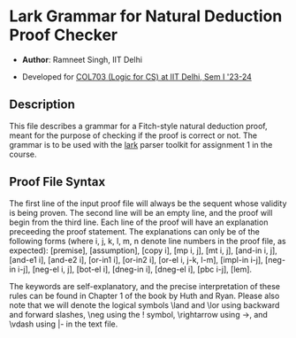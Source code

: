 # Lark Grammar for Natural Deduction Proof Checker

- **Author**: Ramneet Singh, IIT Delhi

- Developed for [COL703 (Logic for CS) at IIT Delhi, Sem I '23-24](
https://kumarmadhukar.github.io/courses/logic-diwali23/index.html
)

## Description

This file describes a grammar for a Fitch-style natural deduction proof, meant
for the purpose of checking if the proof is correct or not. The grammar is to be
used with the [lark](https://github.com/lark-parser/lark) parser toolkit for
assignment 1 in the course.

## Proof File Syntax

The first line of the input proof file will always be the sequent whose validity
is being proven. The second line will be an empty line, and the proof will begin
from the third line. Each line of the proof will have an explanation preceeding 
the proof statement. The explanations can only be of the following forms (where 
i, j, k, l, m, n denote line numbers in the proof file, as expected): [premise],
[assumption], [copy i], [mp i, j], [mt i, j], [and-in i, j], [and-e1 i],
[and-e2 i], [or-in1 i], [or-in2 i], [or-el i, j-k, l-m], [impl-in i-j],
[neg-in i-j], [neg-el i, j], [bot-el i], [dneg-in i], [dneg-el i], [pbc i-j],
[lem].

The keywords are self-explanatory, and the precise interpretation of these rules
can be found in Chapter 1 of the book by Huth and Ryan. Please also note that we
will denote the logical symbols \\land and \\lor using backward and forward
slashes, \\neg using the ! symbol, \\rightarrow using ->, and \\vdash using |-
in the text file.

